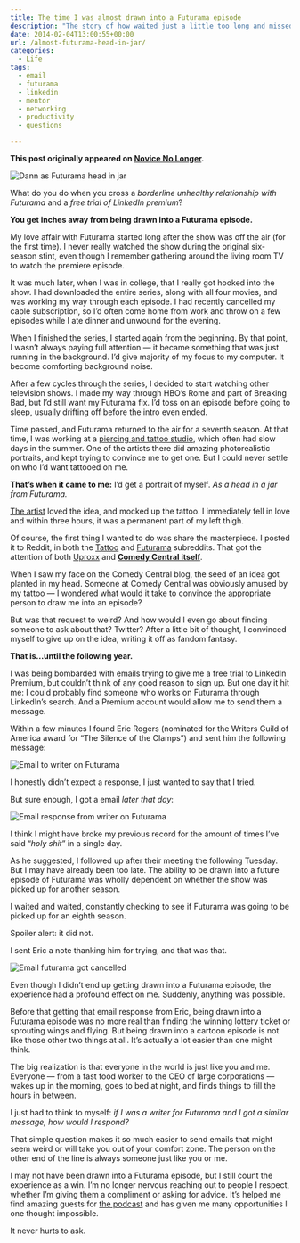 ```yaml
---
title: The time I was almost drawn into a Futurama episode
description: "The story of how waited just a little too long and missed my chance to be drawn into a Futurama episode."
date: 2014-02-04T13:00:55+00:00
url: /almost-futurama-head-in-jar/
categories:
  - Life
tags:
  - email
  - futurama
  - linkedin
  - mentor
  - networking
  - productivity
  - questions

---
```

**This post originally appeared on [Novice No Longer](https://novicenolonger.com/almost-futurama-head-in-jar/).**

![Dann as Futurama head in jar](/images/blog/2014/02/dann-berg-head-jar-futurama-tattoo.jpg)

What do you do when you cross a _borderline unhealthy relationship with Futurama_ and a _free trial of LinkedIn premium_?

**You get inches away from being drawn into a Futurama episode.**

My love affair with Futurama started long after the show was off the air (for the first time). I never really watched the show during the original six-season stint, even though I remember gathering around the living room TV to watch the premiere episode.<span id="more-482"></span>

It was much later, when I was in college, that I really got hooked into the show. I had downloaded the entire series, along with all four movies, and was working my way through each episode. I had recently cancelled my cable subscription, so I’d often come home from work and throw on a few episodes while I ate dinner and unwound for the evening.

When I finished the series, I started again from the beginning. By that point, I wasn’t always paying full attention — it became something that was just running in the background. I’d give majority of my focus to my computer. It become comforting background noise.

After a few cycles through the series, I decided to start watching other television shows. I made my way through HBO’s Rome and part of Breaking Bad, but I’d still want my Futurama fix. I’d toss on an episode before going to sleep, usually drifting off before the intro even ended.

Time passed, and Futurama returned to the air for a seventh season. At that time, I was working at a [piercing and tattoo studio](http://venusbymariatash.com), which often had slow days in the summer. One of the artists there did amazing photorealistic portraits, and kept trying to convince me to get one. But I could never settle on who I’d want tattooed on me.

**That’s when it came to me:** I’d get a portrait of myself. _As a head in a jar from Futurama._

[The artist](http://www.loganaguilar.com/) loved the idea, and mocked up the tattoo. I immediately fell in love and within three hours, it was a permanent part of my left thigh.

Of course, the first thing I wanted to do was share the masterpiece. I posted it to Reddit, in both the [Tattoo](http://www.reddit.com/r/tattoos/comments/iuqvx/good_news_everyone_i_made_it_into_the_futurama/) and [Futurama](http://www.reddit.com/r/futurama/comments/iu3r1/good_news_everyone_i_made_it_into_the_futurama/) subreddits. That got the attention of both [Uproxx](http://www.uproxx.com/gammasquad/2011/08/15-super-fun-futurama-tattoos-from-saint-zoidberg-to-gentleman-bender/#page/15) and [**Comedy Central itself**](http://ccinsider.comedycentral.com/2011/07/26/futurama-fanarama-head-in-a-jar-tattoo).

When I saw my face on the Comedy Central blog, the seed of an idea got planted in my head. Someone at Comedy Central was obviously amused by my tattoo — I wondered what would it take to convince the appropriate person to draw me into an episode?

But was that request to weird? And how would I even go about finding someone to ask about that? Twitter? After a little bit of thought, I convinced myself to give up on the idea, writing it off as fandom fantasy.

**That is…until the following year.**

I was being bombarded with emails trying to give me a free trial to LinkedIn Premium, but couldn’t think of any good reason to sign up. But one day it hit me: I could probably find someone who works on Futurama through LinkedIn’s search. And a Premium account would allow me to send them a message.

Within a few minutes I found Eric Rogers (nominated for the Writers Guild of America award for “The Silence of the Clamps”) and sent him the following message:

![Email to writer on Futurama](/images/blog/2014/02/futurama1.jpg)

I honestly didn’t expect a response, I just wanted to say that I tried.

But sure enough, I got a email _later that day_:

![Email response from writer on Futurama](/images/blog/2014/02/futurama2.jpg)

I think I might have broke my previous record for the amount of times I’ve said “_holy shit_” in a single day.

As he suggested, I followed up after their meeting the following Tuesday. But I may have already been too late. The ability to be drawn into a future episode of Futurama was wholly dependent on whether the show was picked up for another season.

I waited and waited, constantly checking to see if Futurama was going to be picked up for an eighth season.

Spoiler alert: it did not.

I sent Eric a note thanking him for trying, and that was that.

![Email futurama got cancelled](/images/blog/2014/02/futurama4.jpg)

Even though I didn’t end up getting drawn into a Futurama episode, the experience had a profound effect on me. Suddenly, anything was possible.

Before that getting that email response from Eric, being drawn into a Futurama episode was no more real than finding the winning lottery ticket or sprouting wings and flying. But being drawn into a cartoon episode is not like those other two things at all. It’s actually a lot easier than one might think.

The big realization is that everyone in the world is just like you and me. Everyone — from a fast food worker to the CEO of large corporations — wakes up in the morning, goes to bed at night, and finds things to fill the hours in between.

I just had to think to myself: _if I was a writer for Futurama and I got a similar message, how would I respond?_

That simple question makes it so much easier to send emails that might seem weird or will take you out of your comfort zone. The person on the other end of the line is always someone just like you or me.

I may not have been drawn into a Futurama episode, but I still count the experience as a win. I’m no longer nervous reaching out to people I respect, whether I’m giving them a compliment or asking for advice. It’s helped me find amazing guests for [the podcast](http://novicenolonger.com/category/podcast/) and has given me many opportunities I one thought impossible.

It never hurts to ask.
